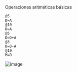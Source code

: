 Operaciones aritméticas básicas 

```
@5
D=A
@10
D=A
@5
D=D+A
@3
D=D-A
@10
M=D
```
![image](https://github.com/user-attachments/assets/9867bcf1-bf99-4aba-a9d1-283eeb001bf1)


